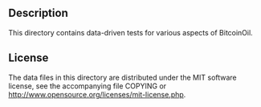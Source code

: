 Description
------------

This directory contains data-driven tests for various aspects of BitcoinOil.

License
--------

The data files in this directory are distributed under the MIT software
license, see the accompanying file COPYING or
http://www.opensource.org/licenses/mit-license.php.

